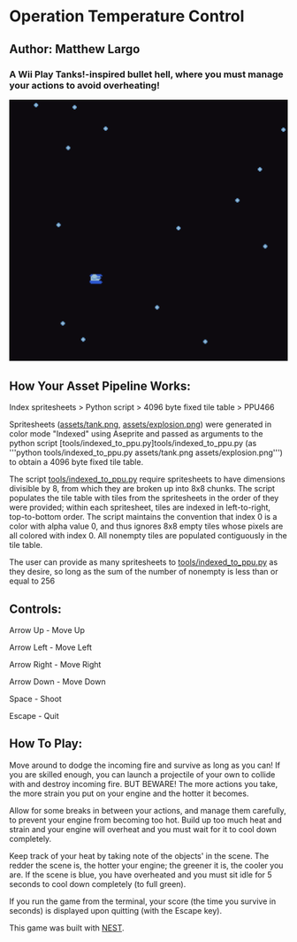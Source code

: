 # Operation Temperature Control

## Author: Matthew Largo

### A Wii Play Tanks!-inspired bullet hell, where you must manage your actions to avoid overheating!

![Screen Shot](screenshot.png)

## How Your Asset Pipeline Works:

Index spritesheets > Python script > 4096 byte fixed tile table > PPU466

Spritesheets ([assets/tank.png](assets/tank.png), [assets/explosion.png](assets/explosion.png)) were generated in color mode "Indexed" using Aseprite and passed as arguments
to the python script [tools/indexed_to_ppu.py]tools/indexed_to_ppu.py (as '''python tools/indexed_to_ppu.py assets/tank.png assets/explosion.png''') to obtain a 4096 byte fixed tile table.

The script [tools/indexed_to_ppu.py](tools/indexed_to_ppu.py) require spritesheets to have dimensions divisible by 8, from which they are broken up into 8x8 chunks. The script populates the tile table with tiles from the spritesheets in the order of they were provided; within each spritesheet, tiles are indexed in left-to-right, top-to-bottom order. The script maintains the convention that index 0 is a color with alpha value 0, and thus ignores 8x8 empty tiles whose pixels are all colored with index 0. All nonempty tiles are populated contiguously in the tile table. 

The user can provide as many spritesheets to [tools/indexed_to_ppu.py](tools/indexed_to_ppu.py) as they desire, so long as the sum of the number of nonempty is less than or equal to 256

## Controls:

Arrow Up - Move Up

Arrow Left - Move Left

Arrow Right - Move Right

Arrow Down - Move Down

Space - Shoot

Escape - Quit

## How To Play:

Move around to dodge the incoming fire and survive as long as you can! If you are skilled enough, you can launch a projectile of your own to collide with and destroy incoming fire. BUT BEWARE! The more actions you take, the more strain you put on your engine and the hotter it becomes. 

Allow for some breaks in between your actions, and manage them carefully, to prevent your engine from becoming too hot. Build up too much heat and strain and your engine will overheat and you must wait for it to cool down completely.

Keep track of your heat by taking note of the objects' in the scene. The redder the scene is, the hotter your engine; the greener it is, the cooler you are. If the scene is blue, you have overheated and you must sit idle for 5 seconds to cool down completely (to full green).

If you run the game from the terminal, your score (the time you survive in seconds) is displayed upon quitting (with the Escape key).

This game was built with [NEST](NEST.md).

